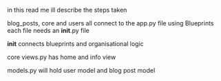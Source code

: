 in this read me ill describe the steps taken

blog_posts, core and users all connect to the app.py file using Blueprints
each file needs an __init__.py file

__init__ connects blueprints and organisational logic 

core
views.py has home and info view

models.py will hold user model and blog post model

